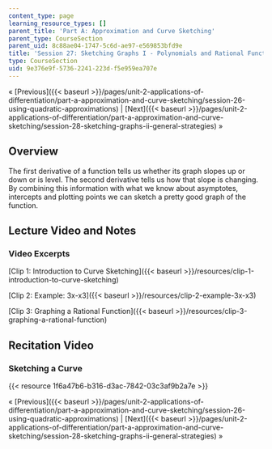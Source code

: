 ```yaml
---
content_type: page
learning_resource_types: []
parent_title: 'Part A: Approximation and Curve Sketching'
parent_type: CourseSection
parent_uid: 8c88ae04-1747-5c6d-ae97-e569853bfd9e
title: 'Session 27: Sketching Graphs I - Polynomials and Rational Functions'
type: CourseSection
uid: 9e376e9f-5736-2241-223d-f5e959ea707e
---
```


« [Previous]({{< baseurl >}}/pages/unit-2-applications-of-differentiation/part-a-approximation-and-curve-sketching/session-26-using-quadratic-approximations) | [Next]({{< baseurl >}}/pages/unit-2-applications-of-differentiation/part-a-approximation-and-curve-sketching/session-28-sketching-graphs-ii-general-strategies) »

Overview
--------

The first derivative of a function tells us whether its graph slopes up or down or is level. The second derivative tells us how that slope is changing. By combining this information with what we know about asymptotes, intercepts and plotting points we can sketch a pretty good graph of the function.

Lecture Video and Notes
-----------------------

### Video Excerpts

[Clip 1: Introduction to Curve Sketching]({{< baseurl >}}/resources/clip-1-introduction-to-curve-sketching)

[Clip 2: Example: 3x-x3]({{< baseurl >}}/resources/clip-2-example-3x-x3)

[Clip 3: Graphing a Rational Function]({{< baseurl >}}/resources/clip-3-graphing-a-rational-function)

Recitation Video
----------------

### Sketching a Curve

{{< resource 1f6a47b6-b316-d3ac-7842-03c3af9b2a7e >}}

« [Previous]({{< baseurl >}}/pages/unit-2-applications-of-differentiation/part-a-approximation-and-curve-sketching/session-26-using-quadratic-approximations) | [Next]({{< baseurl >}}/pages/unit-2-applications-of-differentiation/part-a-approximation-and-curve-sketching/session-28-sketching-graphs-ii-general-strategies) »